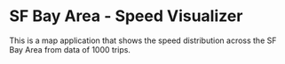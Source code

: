 # SF Bay Area - Speed Visualizer
This is a map application that shows the speed distribution across the SF Bay Area from data of 1000 trips.
